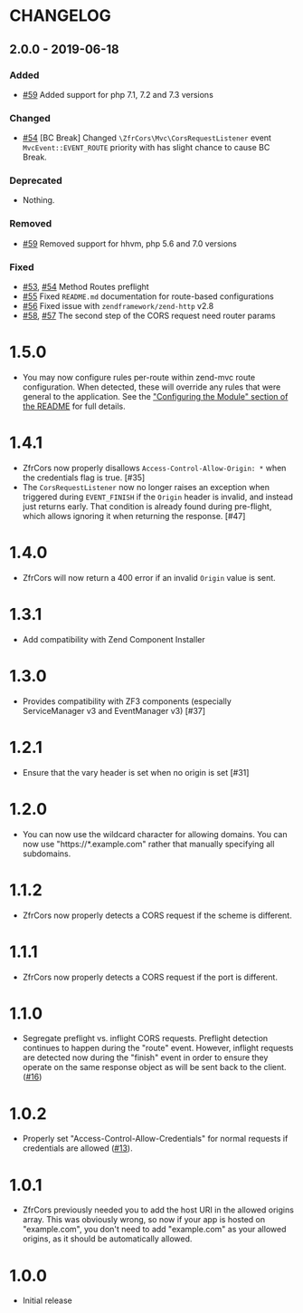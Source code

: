 # CHANGELOG

## 2.0.0 - 2019-06-18

### Added

- [#59](https://github.com/zf-fr/zfr-cors/pull/59) Added support for php 7.1, 7.2 and 7.3 versions

### Changed

- [#54](https://github.com/zf-fr/zfr-cors/pull/54) [BC Break] Changed `\ZfrCors\Mvc\CorsRequestListener` event `MvcEvent::EVENT_ROUTE` priority with has slight chance to cause BC Break. 

### Deprecated

- Nothing.

### Removed

- [#59](https://github.com/zf-fr/zfr-cors/pull/59) Removed support for hhvm, php 5.6 and 7.0 versions

### Fixed

- [#53](https://github.com/zf-fr/zfr-cors/pull/53), [#54](https://github.com/zf-fr/zfr-cors/pull/54) Method Routes preflight
- [#55](https://github.com/zf-fr/zfr-cors/pull/55) Fixed `README.md` documentation for route-based configurations
- [#56](https://github.com/zf-fr/zfr-cors/pull/56) Fixed issue with `zendframework/zend-http` v2.8
- [#58](https://github.com/zf-fr/zfr-cors/pull/58), [#57](https://github.com/zf-fr/zfr-cors/pull/57) The second step of the CORS request need router params

# 1.5.0

- You may now configure rules per-route within zend-mvc route configuration.
  When detected, these will override any rules that were general to the
  application. See the ["Configuring the Module" section of the
  README](README.md#configuring-the-module) for full details.

# 1.4.1

- ZfrCors now properly disallows `Access-Control-Allow-Origin: *` when the
  credentials flag is true. [#35]
- The `CorsRequestListener` now no longer raises an exception when triggered
  during `EVENT_FINISH` if the `Origin` header is invalid, and instead just
  returns early. That condition is already found during pre-flight, which allows
  ignoring it when returning the response. [#47]

# 1.4.0

- ZfrCors will now return a 400 error if an invalid `Origin` value is sent.

# 1.3.1

- Add compatibility with Zend Component Installer

# 1.3.0

- Provides compatibility with ZF3 components (especially ServiceManager v3 and EventManager v3) [#37]

# 1.2.1

- Ensure that the vary header is set when no origin is set [#31]

# 1.2.0

- You can now use the wildcard character for allowing domains. You can now use "https://*.example.com" rather
that manually specifying all subdomains.

# 1.1.2

- ZfrCors now properly detects a CORS request if the scheme is different.

# 1.1.1

- ZfrCors now properly detects a CORS request if the port is different.

# 1.1.0

- Segregate preflight vs. inflight CORS requests. Preflight detection continues
  to happen during the "route" event. However, inflight requests are detected
  now during the "finish" event in order to ensure they operate on the same
  response object as will be sent back to the client.
  ([#16](https://github.com/zf-fr/zfr-cors/pull/16))

# 1.0.2

- Properly set "Access-Control-Allow-Credentials" for normal requests if credentials are allowed ([#13](https://github.com/zf-fr/zfr-cors/pull/13)).

# 1.0.1

- ZfrCors previously needed you to add the host URI in the allowed origins array. This was obviously wrong, so
now if your app is hosted on "example.com", you don't need to add "example.com" as your allowed origins, as it should
be automatically allowed.

# 1.0.0

- Initial release
